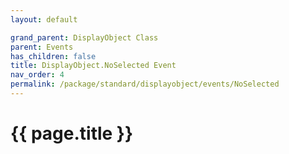 ```yaml
---
layout: default

grand_parent: DisplayObject Class
parent: Events
has_children: false
title: DisplayObject.NoSelected Event
nav_order: 4
permalink: /package/standard/displayobject/events/NoSelected
---
```

# {{ page.title }}




